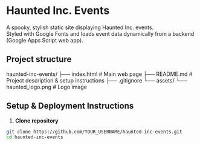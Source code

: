 
# Haunted Inc. Events

A spooky, stylish static site displaying Haunted Inc. events.  
Styled with Google Fonts and loads event data dynamically from a backend (Google Apps Script web app).

## Project structure
haunted-inc-events/ 
├── index.html # Main web page
├── README.md # Project description & setup instructions
├── .gitignore
└── assets/
	└── haunted_logo.png # Logo image

## Setup & Deployment Instructions

1. **Clone repository**

```bash
git clone https://github.com/YOUR_USERNAME/haunted-inc-events.git
cd haunted-inc-events
